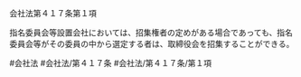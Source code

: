 会社法第４１７条第１項

指名委員会等設置会社においては、招集権者の定めがある場合であっても、指名委員会等がその委員の中から選定する者は、取締役会を招集することができる。

#会社法
#会社法/第４１７条
#会社法/第４１７条/第１項
